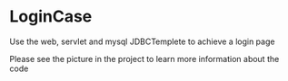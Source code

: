 # LoginCase
Use the web, servlet and mysql JDBCTemplete to achieve a login page

Please see the picture in the project to learn more information about the code
